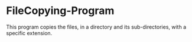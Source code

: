 # FileCopying-Program
 This program copies the files, in a directory and its sub-directories, with a specific extension.
